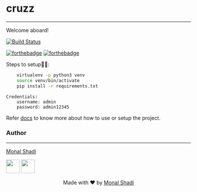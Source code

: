 # cruzz
---

Welcome aboard!

[![Build Status](https://travis-ci.com/Monal5031/cruzz.svg?token=oFMLpVwvpvqpesnnf2eF&branch=master)](https://travis-ci.com/Monal5031/cruzz)

[![forthebadge](https://forthebadge.com/images/badges/built-with-love.svg)](https://forthebadge.com)
[![forthebadge](https://forthebadge.com/images/badges/made-with-python.svg)](https://forthebadge.com)


Steps to setup👨‍🔧:

```bash
    virtualenv -p python3 venv
    source venv/bin/activate
    pip install -r requirements.txt
```



```
Credentials:
    username: admin
    password: admin12345
```

Refer [docs](https://github.com/NJACKWinterOfCode/cruzz/tree/master/docs) to know more about how to use or setup the project.

### Author
---
[Monal Shadi](https://github.com/Monal5031)

[<img src="https://upload.wikimedia.org/wikipedia/commons/9/91/Octicons-mark-github.svg" width="37" padding="11">](https://github.com/Monal5031)
[<img src="https://image.flaticon.com/icons/svg/281/281769.svg" width="37" padding="11">](monalshadi16@gmail.com)

<p align="center"> Made with ❤ by <a href="https://github.com/Monal5031">Monal Shadi</a></p>
